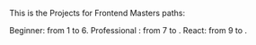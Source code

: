 This is the Projects for Frontend Masters paths:

Beginner: from 1 to 6.
Professional : from 7 to .
React: from 9 to .
